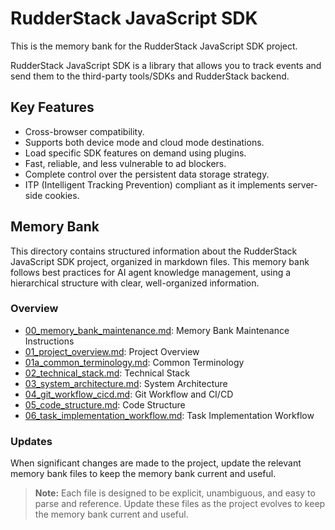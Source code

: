 # RudderStack JavaScript SDK

This is the memory bank for the RudderStack JavaScript SDK project.

RudderStack JavaScript SDK is a library that allows you to track events and send them to the third-party tools/SDKs and RudderStack backend.

## Key Features

- Cross-browser compatibility.
- Supports both device mode and cloud mode destinations.
- Load specific SDK features on demand using plugins.
- Fast, reliable, and less vulnerable to ad blockers.
- Complete control over the persistent data storage strategy.
- ITP (Intelligent Tracking Prevention) compliant as it implements server-side cookies.

## Memory Bank

This directory contains structured information about the RudderStack JavaScript SDK project, organized in markdown files. This memory bank follows best practices for AI agent knowledge management, using a hierarchical structure with clear, well-organized information.

### Overview

- [00_memory_bank_maintenance.md](00_memory_bank_maintenance.md): Memory Bank Maintenance Instructions
- [01_project_overview.md](01_project_overview.md): Project Overview
- [01a_common_terminology.md](01a_common_terminology.md): Common Terminology
- [02_technical_stack.md](02_technical_stack.md): Technical Stack
- [03_system_architecture.md](03_system_architecture.md): System Architecture
- [04_git_workflow_cicd.md](04_git_workflow_cicd.md): Git Workflow and CI/CD
- [05_code_structure.md](05_code_structure.md): Code Structure
- [06_task_implementation_workflow.md](06_task_implementation_workflow.md): Task Implementation Workflow

### Updates

When significant changes are made to the project, update the relevant memory bank files to keep the memory bank current and useful.

> **Note:**
> Each file is designed to be explicit, unambiguous, and easy to parse and reference. Update these files as the project evolves to keep the memory bank current and useful.
